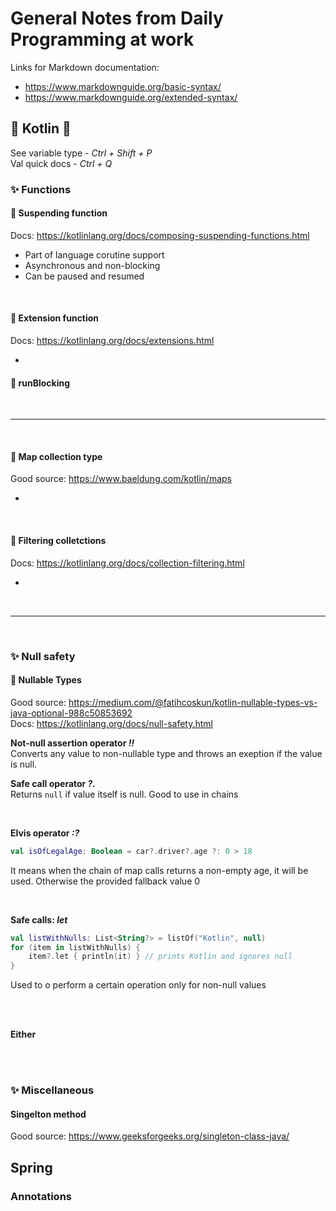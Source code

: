 # General Notes from Daily Programming at work

Links for Markdown documentation:
- https://www.markdownguide.org/basic-syntax/
- https://www.markdownguide.org/extended-syntax/


## 💜 Kotlin 💜

See variable type - *Ctrl + Shift + P*  
Val quick docs - *Ctrl + Q*

### ✨ Functions

#### 📑 Suspending function   
Docs: https://kotlinlang.org/docs/composing-suspending-functions.html

- Part of language corutine support
- Asynchronous and non-blocking
- Can be paused and resumed

<br/>

#### 📑 Extension function
Docs: https://kotlinlang.org/docs/extensions.html

- 


#### 📑 runBlocking

<br/>

---

<br/>

#### 📑 Map collection type
Good source: https://www.baeldung.com/kotlin/maps

- 

<br/>

#### 📑 Filtering colletctions
Docs: https://kotlinlang.org/docs/collection-filtering.html

- 

<br/>

---

<br/>

### ✨ Null safety 

#### 📑 Nullable Types  
Good source: https://medium.com/@fatihcoskun/kotlin-nullable-types-vs-java-optional-988c50853692  
Docs: https://kotlinlang.org/docs/null-safety.html

**Not-null assertion operator  *!!***  
Converts any value to non-nullable type and throws an exeption if the value is null.

**Safe call operator  *?.***  
Returns ```null``` if value itself is null. Good to use in chains

<br/>

**Elvis operator *:?***

```kotlin
val isOfLegalAge: Boolean = car?.driver?.age ?: 0 > 18
``` 

It means when the chain of map calls returns a non-empty age, it will be used. Otherwise the provided fallback value 0

<br/>

**Safe calls: *let***
```kotlin
val listWithNulls: List<String?> = listOf("Kotlin", null)
for (item in listWithNulls) {
    item?.let { println(it) } // prints Kotlin and ignores null
}
```

Used to o perform a certain operation only for non-null values

<br/><br/>

**Either**

<br/><br/>

### ✨ Miscellaneous

#### Singelton method  
Good source: https://www.geeksforgeeks.org/singleton-class-java/

## Spring

### Annotations


